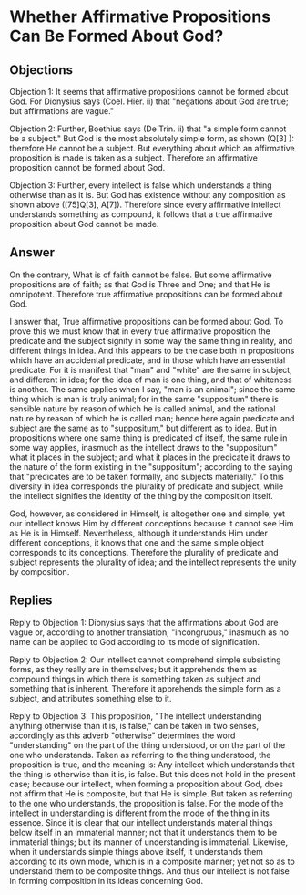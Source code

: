 # Whether Affirmative Propositions Can Be Formed About God?

## Objections

Objection 1: It seems that affirmative propositions cannot be formed about God. For Dionysius says (Coel. Hier. ii) that "negations about God are true; but affirmations are vague."

Objection 2: Further, Boethius says (De Trin. ii) that "a simple form cannot be a subject." But God is the most absolutely simple form, as shown (Q[3] ): therefore He cannot be a subject. But everything about which an affirmative proposition is made is taken as a subject. Therefore an affirmative proposition cannot be formed about God.

Objection 3: Further, every intellect is false which understands a thing otherwise than as it is. But God has existence without any composition as shown above ([75]Q[3], A[7]). Therefore since every affirmative intellect understands something as compound, it follows that a true affirmative proposition about God cannot be made.

## Answer

On the contrary, What is of faith cannot be false. But some affirmative propositions are of faith; as that God is Three and One; and that He is omnipotent. Therefore true affirmative propositions can be formed about God.

I answer that, True affirmative propositions can be formed about God. To prove this we must know that in every true affirmative proposition the predicate and the subject signify in some way the same thing in reality, and different things in idea. And this appears to be the case both in propositions which have an accidental predicate, and in those which have an essential predicate. For it is manifest that "man" and "white" are the same in subject, and different in idea; for the idea of man is one thing, and that of whiteness is another. The same applies when I say, "man is an animal"; since the same thing which is man is truly animal; for in the same "suppositum" there is sensible nature by reason of which he is called animal, and the rational nature by reason of which he is called man; hence here again predicate and subject are the same as to "suppositum," but different as to idea. But in propositions where one same thing is predicated of itself, the same rule in some way applies, inasmuch as the intellect draws to the "suppositum" what it places in the subject; and what it places in the predicate it draws to the nature of the form existing in the "suppositum"; according to the saying that "predicates are to be taken formally, and subjects materially." To this diversity in idea corresponds the plurality of predicate and subject, while the intellect signifies the identity of the thing by the composition itself.

God, however, as considered in Himself, is altogether one and simple, yet our intellect knows Him by different conceptions because it cannot see Him as He is in Himself. Nevertheless, although it understands Him under different conceptions, it knows that one and the same simple object corresponds to its conceptions. Therefore the plurality of predicate and subject represents the plurality of idea; and the intellect represents the unity by composition.

## Replies

Reply to Objection 1: Dionysius says that the affirmations about God are vague or, according to another translation, "incongruous," inasmuch as no name can be applied to God according to its mode of signification.

Reply to Objection 2: Our intellect cannot comprehend simple subsisting forms, as they really are in themselves; but it apprehends them as compound things in which there is something taken as subject and something that is inherent. Therefore it apprehends the simple form as a subject, and attributes something else to it.

Reply to Objection 3: This proposition, "The intellect understanding anything otherwise than it is, is false," can be taken in two senses, accordingly as this adverb "otherwise" determines the word "understanding" on the part of the thing understood, or on the part of the one who understands. Taken as referring to the thing understood, the proposition is true, and the meaning is: Any intellect which understands that the thing is otherwise than it is, is false. But this does not hold in the present case; because our intellect, when forming a proposition about God, does not affirm that He is composite, but that He is simple. But taken as referring to the one who understands, the proposition is false. For the mode of the intellect in understanding is different from the mode of the thing in its essence. Since it is clear that our intellect understands material things below itself in an immaterial manner; not that it understands them to be immaterial things; but its manner of understanding is immaterial. Likewise, when it understands simple things above itself, it understands them according to its own mode, which is in a composite manner; yet not so as to understand them to be composite things. And thus our intellect is not false in forming composition in its ideas concerning God.